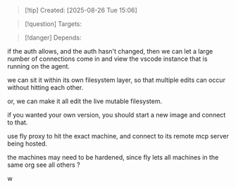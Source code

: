 
>[!tip] Created: [2025-08-26 Tue 15:06]

>[!question] Targets: 

>[!danger] Depends: 

if the auth allows, and the auth hasn't changed, then we can let a large number of connections come in and view the vscode instance that is running on the agent.

we can sit it within its own filesystem layer, so that multiple edits can occur without hitting each other.

or, we can make it all edit the live mutable filesystem.

if you wanted your own version, you should start a new image and connect to that.

use fly proxy to hit the exact machine, and connect to its remote mcp server being hosted.

the machines may need to be hardened, since fly lets all machines in the same org see all others ?

w